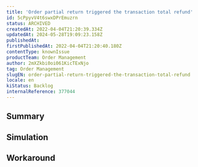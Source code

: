 ```yaml
---
title: 'Order partial return triggered the transaction total refund'
id: 5cPpyvV4t6swxDPrEmuzrn
status: ARCHIVED
createdAt: 2022-04-04T21:20:39.334Z
updatedAt: 2024-05-28T19:09:23.158Z
publishedAt: 
firstPublishedAt: 2022-04-04T21:20:40.180Z
contentType: knownIssue
productTeam: Order Management
author: 2mXZkbi0oi061KicTExNjo
tag: Order Management
slugEN: order-partial-return-triggered-the-transaction-total-refund
locale: en
kiStatus: Backlog
internalReference: 377044
---
```


## Summary



## Simulation



## Workaround



